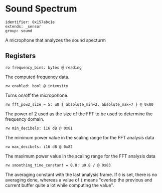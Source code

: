 # Sound Spectrum

    identifier: 0x157abc1e
    extends: _sensor
    group: sound

A microphone that analyzes the sound specturm

## Registers

    ro frequency_bins: bytes @ reading

The computed frequency data.

    rw enabled: bool @ intensity

Turns on/off the micropohone.

    rw fft_pow2_size = 5: u8 { absolute_min=2, absolute_max=7 } @ 0x80

The power of 2 used as the size of the FFT to be used to determine the frequency domain.

    rw min_decibels: i16 dB @ 0x81

The minimum power value in the scaling range for the FFT analysis data

    rw max_decibels: i16 dB @ 0x82

The maximum power value in the scaling range for the FFT analysis data

    rw smoothing_time_constant = 0.8: u0.8 / @ 0x83

The averaging constant with the last analysis frame.
If `0` is set, there is no averaging done, whereas a value of `1` means "overlap the previous and current buffer quite a lot while computing the value".
